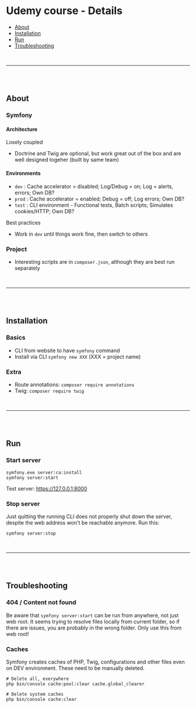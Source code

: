 # Udemy course - Details

- [About](#about)
- [Installation](#installation)
- [Run](#run)
- [Troubleshooting](#troubleshooting)

<br>

---

<br><br>

## About

### Symfony

#### Architecture

Losely coupled

- Doctrine and Twig are optional, but work great 
  out of the box and are well designed togeher (built by same team)
  
#### Environments

- `dev`  : Cache accelerator = disabled; Log/Debug = on; Log = alerts, errors; Own DB?
- `prod` : Cache accelerator = enabled; Debug = off; Log errors; Own DB?
- `test` : CLI environment - Functional tests, Batch scripts; Simulates cookies/HTTP; Own DB?

Best practices

- Work in `dev` until things work fine, then switch to others


### Project

- Interesting scripts are in `composer.json`, although they are best run separately

<br>

---

<br><br>

## Installation

### Basics

- CLI from website to have `symfony` command
- Install via CLI `symfony new XXX` (XXX = project name)

### Extra

- Route annotations: `composer require annotations`
- Twig: `composer require twig`

<br>

---

<br><br>

## Run

### Start server

```
symfony.exe server:ca:install
symfony server:start
```

Test server: https://127.0.0.1:8000

### Stop server

Just quitting the running CLI does not properly shut down the server,
despite the web address won't be reachable anymore. Run this:

`symfony server:stop`

<br>

---

<br><br>

## Troubleshooting

### 404 / Content not found

Be aware that `symfony server:start` can be run from anywhere, not just web root.
It seems trying to resolve files locally from current folder, so if there are issues,
you are probably in the wrong folder. Only use this from web root!

### Caches

Symfony creates caches of PHP, Twig, configurations and other files even on DEV environment.
These need to be manually deleted.

```
# Delete all, everywhere
php bin/console cache:pool:clear cache.global_clearer

# Delete system caches
php bin/console cache:clear
```

